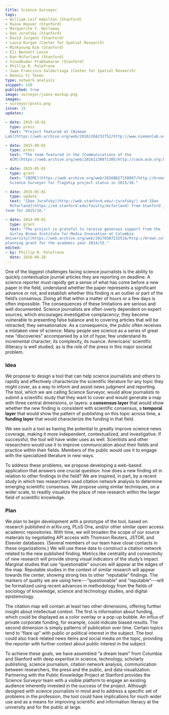 ```yaml
---
title: Science Surveyor
tags:
- William Leif Hamilton (Stanford)
- Raine Hoover (Stanford)
- Marguerite Y. Holloway
- Dan Jurafsky (Stanford)
- David Jurgens (Stanford)
- Laura Kurgan (Center for Spatial Research)
- Minkyoung Kim (Stanford)
- Eli Bennett Levin
- Dan McFarland (Stanford)
- Vinodkumar Prabhakaran (Stanford)
- Phillip R. Polefrone
- Juan Francisco Saldarriaga (Center for Spatial Research)
- Dennis Yi Tenen
type: network analysis
snippet: 150
published: true
image: surveyor/juans-mockup.png
images:
- surveyor/proto.png
issue: 15
updates:

- date: 2015-10-01
  type: press
  text: "Project featured at [Nieman
Lab](https://web.archive.org/web/20161204232752/http://www.niemanlab.org/2015/10/a-group-of-researchers-is-trying-to-help-science-journalists-parse-academic-articles-on-deadline/)."

- date: 2015-09-01
  type: press
  text: "The team featured in the [Communications of the
  ACM](https://web.archive.org/web/20161130071305/http://cacm.acm.org:80/magazines/2015/5/186011-putting-the-data-science-into-journalism/abstract)."

- date: 2015-05-01
  type: grant
  text: "[BIMI](https://web.archive.org/web/20160627150807/http://brown.columbia.edu/blog/201516_magic_grants_announced) selects
  Science Surveyor for flagship project status in 2015/16."

- date: 2015-05-01
  type: update
  text: "[Dan Jurafsky](http://web.stanford.edu/~jurafsky/) and [Dan
  McFarland](https://ed.stanford.edu/faculty/mcfarland) from Stanford join the
team for 2015/16."

- date: 2014-09-01
  type: grant
  text: "The project is grateful to receive generous support from the [David and Helen
  Gurley Brown Institute for Media Innovation at Columbia
University](https://web.archive.org/web/20170307232516/http://brown.columbia.edu/magic/science_surveyor/) in the form of a
planning grant for the academic year 2014/15."
edited:
- by: Phillip R. Polefrone
  date: 2016-08-26
---
```


One of the biggest challenges facing science journalists is the ability to
quickly contextualize journal articles they are reporting on deadline.
A science reporter must rapidly get a sense of what has come before a new paper
in the field, understand whether the paper represents a significant advance or
not, and establish whether this finding is an outlier or part of the field’s
consensus. Doing all that within a matter of hours or a few days is often
impossible. The consequences of these limitations are serious and well
documented. Science journalists are often overly dependent on expert sources,
which encourages investigative complacency; they become vulnerable to
presenting false balance and to covering articles that will be retracted; they
sensationalize. As a consequence, the public often receives a mistaken view
of science. Many people see science as a series of great new “discoveries”
accompanied by a lot of hype; few understand its incremental character, its
complexity, its nuance. Americans’ scientific illiteracy is well studied, as is
the role of the press in this major societal problem.

### Idea

We propose to design a tool that can help science journalists and others to
rapidly and effectively characterize the scientific literature for any topic
they might cover, as a way to inform and assist news judgment and reporting.
The tool, which we are calling Science Surveyor, would allow journalists to
submit a scientific study that they want to cover and would generate a map with
three central dimensions, or layers: a **consensus layer** that would show
whether the new finding is consistent with scientific consensus, a **temporal
layer** that would show the pattern of publishing on this topic across time,
a **funding layer** that would characterize the funding in that field.

We see such a tool as having the potential to greatly improve science news
coverage, making it more independent, contextualized, and investigative. If
successful, the tool will have wider uses as well. Scientists and other
researchers would use it to improve communication about their fields and
practice within their fields. Members of the public would use it to engage with
the specialized literature in new ways.

To address these problems, we propose developing a web-based application that
answers one crucial question: how does a new finding sit in relation to other
findings in the field? We are inspired, in part, by a recent study in which two
researchers used citation network analysis to determine emerging scientific
consensus. We propose using similar techniques, on a wider scale, to readily
visualize the place of new research within the larger field of scientific
knowledge.

### Plan

We plan to begin development with a prototype of the tool, based on
research published in arXiv.org, PLoS One, and/or other similar open access
academic repositories. With time, we will broaden the scope of our source
materials by negotiating API access with Thomson Reuters, JSTOR, and Elsevier
databases. (Several members of our team have close contacts in these
organizations.) We will use these data to construct a citation network related
to the new published finding. Metrics like centrality and connectivity of new
research will provide strong visual indicators of the study’s impact. Marginal
studies that use “questionable” sources will appear at the edges of the map.
Reputable studies in the context of similar research will appear towards the
center, showing strong ties to other “reputable” findings. The markers of
quality we are using here---”questionable” and “reputable”---will be formalized
using recent advances in methodology from the fields of sociology of knowledge,
science and technology studies, and digital epistemology.

The citation map will contain at least two other dimensions, offering further
insight about intellectual context. The first is information about funding,
which could be displayed as a color overlay or a pop-up bubble. An influx of
private corporate funding, for example, could indicate biased results. The
second dimension is simply patterns of publication over time. Certain topics
tend to “flare up” with public or political interest in the subject. The tool
could also track related news items and social media on the topic, providing
the reporter with further context about public interest in the subject.

To achieve these goals, we have assembled “a dream team” from Columbia and
Stanford with deep expertise in science, technology, scholarly publishing,
science journalism, citation network analysis, communication between
researchers, the press and the public, and data visualization. Partnering with
the Public Knowledge Project at Stanford provides the Science Surveyor team with
a visible platform to engage an existing audience inherently invested in the
success of the project. Although designed with science journalists in mind and
to address a specific set of problems in the profession, the tool could have
implications for much wider use and as a means for improving scientific and
information literacy at the university and for the public at large.
